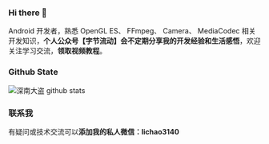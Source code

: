 ### Hi there 👋

Android 开发者，熟悉 OpenGL ES、 FFmpeg、 Camera、 MediaCodec 相关开发知识，**个人公众号【字节流动】会不定期分享我的开发经验和生活感悟**，欢迎关注学习交流，**领取视频教程**。

<!--  | CSDN |简书|掘金|知乎|
 | ----  |----|----|----|
|[CSDN](https://blog.csdn.net/Kennethdroid)| [简书专栏](https://www.jianshu.com/c/facf3a807e5c)|[掘金社区](https://juejin.cn/user/1556564195161725)|[知乎专栏](https://www.zhihu.com/column/c_1218110961040736256)| -->

### Github State
![深南大盗 github stats](https://github-readme-stats.vercel.app/api?username=lichao3140&show_icons=true&theme=radical)

### 联系我
有疑问或技术交流可以**添加我的私人微信：lichao3140**

<!--
**lichao3140/lichao3140** is a ✨ _special_ ✨ repository because its `README.md` (this file) appears on your GitHub profile.

Here are some ideas to get you started:

- 🔭 I’m currently working on ...
- 🌱 I’m currently learning ...
- 👯 I’m looking to collaborate on ...
- 🤔 I’m looking for help with ...
- 💬 Ask me about ...
- 📫 How to reach me: ...
- 😄 Pronouns: ...
- ⚡ Fun fact: ...
-->
